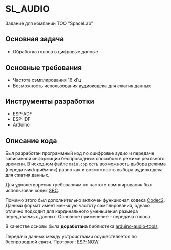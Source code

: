 # SL_AUDIO
Задание для компании ТОО "SpaceLab"

## Основная задача
- Обработка голоса в цифровые данные

## Основные требования
- Частота сэмплирования 16 кГц
- Возможность использования аудиокодека для сжатия данных

## Инструменты разработки
- ESP-ADF
- ESP-IDF
- Arduino

## Описание кода
Был разработан программный код по оцифровке аудио и передаче записанной информации беспроводным способом в режиме реального времени.
В исходном файле `main.cpp` есть возможность выбора режима (передатчик/приёмник) равно как и возможность выбора аудиокодека для сжатия данных.

Для удовлетворения требованиям по частоте сэмплирования был использован кодек [SBC](https://www.bluetooth.com/specifications/specs/low-complexity-communication-codec-1-0/).

Помимо этого был дополнительно включен функционал кодека [Codec2](http://www.rowetel.com/?page_id=452).
Данный формат имеет меньшую частоту сэмплирования, однако отлично подходит для кардинального уменьшения размера передаваемых данных. Основное применение - передача голоса.

В качестве основы была **доработана** библиотека [arduino-audio-tools](https://github.com/pschatzmann/arduino-audio-tools)

Передача данных между устройствами осуществляется по беспроводной связи. Протокол: [ESP-NOW](https://docs.espressif.com/projects/esp-idf/en/stable/esp32/api-reference/network/esp_now.html)
